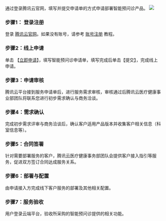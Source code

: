 通过登录腾讯云官网，填写并提交申请单的方式申请部署智能预问诊产品。
![](https://main.qcloudimg.com/raw/7f3afcabcfdaca5891b4d46069cd92bc.png)
### 步骤1： 登录注册
登录 [腾讯云官网](https://cloud.tencent.com/login)。如果没有账号，请参考 [账号注册](https://cloud.tencent.com/document/product/378/17985) 教程。
### 步骤2：线上申请
单击 【[立即申请](https://cloud.tencent.com/apply/p/cjjobm6vaen)】，填写智能预问诊申请单，填写完成后单击【提交】，完成线上申请。
### 步骤3：申请审核
腾讯云平台接到服务申请单后，进行服务需求审核，审核通过后腾讯云医疗健康事业部团队将联系您进行初步需求确认与商务洽谈。
### 步骤4：需求确认
完成初步需求评审与商务洽谈后，确认客户适用产品版本并收集客户相关信息（科室信息等）。
### 步骤5：合同签署
针对需要部署服务的客户，腾讯云医疗健康事务部团队会提供客户接入指引等服务，促进双方签订合同达成服务关系。
### 步骤6：部署与配置
由申请接入方完成线下客户服务的部署及其他相关配置。
### 步骤7：服务验收
用户登录云端平台，验收所采购的智能预问诊提供的相关功能。
